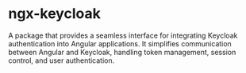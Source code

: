 # ngx-keycloak
A package that provides a seamless interface for integrating Keycloak authentication into Angular applications. It simplifies communication between Angular and Keycloak, handling token management, session control, and user authentication.
